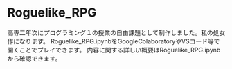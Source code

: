 # Roguelike_RPG

高専二年次にプログラミング１の授業の自由課題として制作しました。私の処女作になります。
Roguelike_RPG.ipynbをGoogleColaboratoryやVSコード等で開くことでプレイできます。
内容に関する詳しい概要はRoguelike_RPG.ipynbから確認できます。
